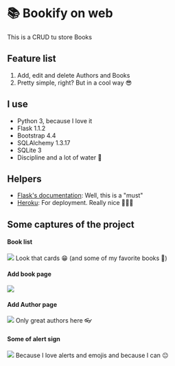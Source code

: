 # 📚 Bookify on web
This is a CRUD tu store Books

## Feature list
1. Add, edit and delete Authors and Books
2. Pretty simple, right? But in a cool way 😎

## I use
* Python 3, because I love it
* Flask 1.1.2
* Bootstrap 4.4
* SQLAlchemy 1.3.17
* SQLite 3
* Discipline and a lot of water 🤘

## Helpers
* [Flask's documentation](https://flask.palletsprojects.com/en/1.1.x/): Well, this is a "must"
* [Heroku](https://dashboard.heroku.com/): For deployment. Really nice 👨🏽‍💻

## Some captures of the project
#### Book list
![](https://i.imgur.com/dcZrKuu.png)
Look that cards 😁 (and some of my favorite books 🎸)

#### Add book page
![](https://i.imgur.com/DT4mtKB.png)

#### Add Author page
![](https://i.imgur.com/fflf0fy.png)
Only great authors here 👓

#### Some of alert sign
![](https://i.imgur.com/aYzw2J6.png)
Because I love alerts and emojis and because I can 😐
